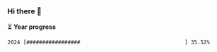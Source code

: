 ### Hi there :wave:

:hourglass_flowing_sand: **Year progress**

```txt
2024 [#################                                 ] 35.52%
```
